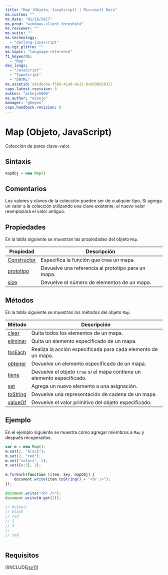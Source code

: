 ```yaml
---
title: "Map (Objeto, JavaScript) | Microsoft Docs"
ms.custom: ""
ms.date: "01/18/2017"
ms.prod: "windows-client-threshold"
ms.reviewer: ""
ms.suite: ""
ms.technology: 
  - "devlang-javascript"
ms.tgt_pltfrm: ""
ms.topic: "language-reference"
f1_keywords: 
  - "Map"
dev_langs: 
  - "JavaScript"
  - "TypeScript"
  - "DHTML"
ms.assetid: a91dbcbe-f58d-41a0-be15-8c9d30020327
caps.latest.revision: 8
author: "mikejo5000"
ms.author: "mikejo"
manager: "ghogen"
caps.handback.revision: 8
---
```

# Map (Objeto, JavaScript)
Colección de pares clave\-valor.  
  
## Sintaxis  
  
```javascript  
mapObj = new Map()  
```  
  
## Comentarios  
 Los valores y claves de la colección pueden ser de cualquier tipo.  Si agrega un valor a la colección utilizando una clave existente, el nuevo valor reemplazará el valor antiguo.  
  
## Propiedades  
 En la tabla siguiente se muestran las propiedades del objeto `Map`.  
  
|Propiedad|Descripción|  
|---------------|-----------------|  
|[Constructor](../../javascript/reference/constructor-property-map.md)|Especifica la función que crea un mapa.|  
|[prototipo](../../javascript/reference/prototype-property-map.md)|Devuelve una referencia al prototipo para un mapa.|  
|[size](../../javascript/reference/size-property-map-javascript.md)|Devuelve el número de elementos de un mapa.|  
  
## Métodos  
 En la tabla siguiente se muestran los métodos del objeto `Map`.  
  
|Método|Descripción|  
|------------|-----------------|  
|[clear](../../javascript/reference/clear-method-map-javascript.md)|Quita todos los elementos de un mapa.|  
|[eliminar](../../javascript/reference/delete-method-map-javascript.md)|Quita un elemento especificado de un mapa.|  
|[forEach](../../javascript/reference/foreach-method-map-javascript.md)|Realiza la acción especificada para cada elemento de un mapa.|  
|[obtener](../../javascript/reference/get-method-map-javascript.md)|Devuelve un elemento especificado de un mapa.|  
|[tiene](../../javascript/reference/has-method-map-javascript.md)|Devuelve el objeto `true` si el mapa contiene un elemento especificado.|  
|[set](../../javascript/reference/set-method-map-javascript.md)|Agrega un nuevo elemento a una asignación.|  
|[toString](../../javascript/reference/tostring-method-map-javascript.md)|Devuelve una representación de cadena de un mapa.|  
|[valueOf](../../javascript/reference/valueof-method-map-javascript.md)|Devuelve el valor primitivo del objeto especificado.|  
  
## Ejemplo  
 En el ejemplo siguiente se muestra cómo agregar miembros a `Map` y después recuperarlos.  
  
```javascript  
var m = new Map();  
m.set(1, "black");  
m.set(2, "red");  
m.set("colors", 2);  
m.set({x:1}, 3);  
  
m.forEach(function (item, key, mapObj) {  
    document.write(item.toString() + "<br />");  
});  
  
document.write("<br />");  
document.write(m.get(2));  
  
// Output:  
// black  
// red  
// 2  
// 3  
//  
// red  
  
```  
  
## Requisitos  
 [!INCLUDE[jsv11](../../javascript/reference/includes/jsv11-md.md)]